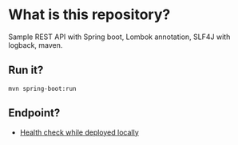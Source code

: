 # What is this repository?
Sample REST API with Spring boot, Lombok annotation, SLF4J with logback, maven.

## Run it?
`mvn spring-boot:run`

## Endpoint?
* [Health check while deployed locally](http://localhost:8080)